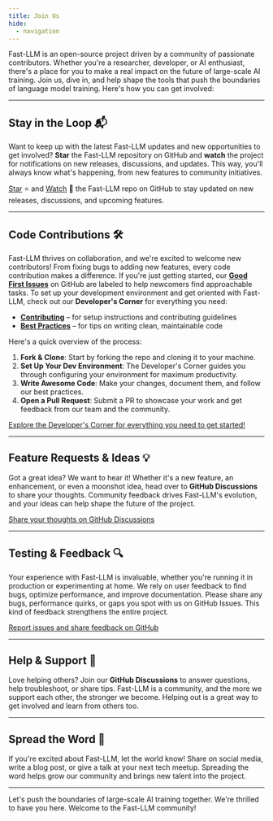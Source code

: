```yaml
---
title: Join Us
hide:
  - navigation
---
```


Fast-LLM is an open-source project driven by a community of passionate contributors. Whether you're a researcher, developer, or AI enthusiast, there's a place for you to make a real impact on the future of large-scale AI training. Join us, dive in, and help shape the tools that push the boundaries of language model training. Here's how you can get involved:

---

## Stay in the Loop 📬

Want to keep up with the latest Fast-LLM updates and new opportunities to get involved? **Star** the Fast-LLM repository on GitHub and **watch** the project for notifications on new releases, discussions, and updates. This way, you'll always know what's happening, from new features to community initiatives.

[Star](https://github.com/ServiceNow/Fast-LLM/stargazers) ⭐ and [Watch](https://github.com/ServiceNow/Fast-LLM/subscription) 👀 the Fast-LLM repo on GitHub to stay updated on new releases, discussions, and upcoming features.

---

## Code Contributions 🛠

Fast-LLM thrives on collaboration, and we're excited to welcome new contributors! From fixing bugs to adding new features, every code contribution makes a difference. If you're just getting started, our [**Good First Issues**](https://github.com/ServiceNow/Fast-LLM/issues?q=is%3Aopen+is%3Aissue+label%3A%22good+first+issue%22) on GitHub are labeled to help newcomers find approachable tasks. To set up your development environment and get oriented with Fast-LLM, check out our **Developer's Corner** for everything you need:

-   [**Contributing**](developers/contributing) – for setup instructions and contributing guidelines
-   [**Best Practices**](developers/best-practices) – for tips on writing clean, maintainable code

Here's a quick overview of the process:

1.   **Fork & Clone**: Start by forking the repo and cloning it to your machine.
2.   **Set Up Your Dev Environment**: The Developer's Corner guides you through configuring your environment for maximum productivity.
3.   **Write Awesome Code**: Make your changes, document them, and follow our best practices.
4.   **Open a Pull Request**: Submit a PR to showcase your work and get feedback from our team and the community.

[Explore the Developer's Corner for everything you need to get started!](developers)

---

## Feature Requests & Ideas 💡

Got a great idea? We want to hear it! Whether it's a new feature, an enhancement, or even a moonshot idea, head over to **GitHub Discussions** to share your thoughts. Community feedback drives Fast-LLM's evolution, and your ideas can help shape the future of the project.

[Share your thoughts on GitHub Discussions](https://github.com/ServiceNow/Fast-LLM/discussions)

---

## Testing & Feedback 🔍

Your experience with Fast-LLM is invaluable, whether you're running it in production or experimenting at home. We rely on user feedback to find bugs, optimize performance, and improve documentation. Please share any bugs, performance quirks, or gaps you spot with us on GitHub Issues. This kind of feedback strengthens the entire project.

[Report issues and share feedback on GitHub](https://github.com/ServiceNow/Fast-LLM/issues)

---

## Help & Support 🤝

Love helping others? Join our **GitHub Discussions** to answer questions, help troubleshoot, or share tips. Fast-LLM is a community, and the more we support each other, the stronger we become. Helping out is a great way to get involved and learn from others too.

---

## Spread the Word 📣

If you're excited about Fast-LLM, let the world know! Share on social media, write a blog post, or give a talk at your next tech meetup. Spreading the word helps grow our community and brings new talent into the project.

---

Let's push the boundaries of large-scale AI training together. We're thrilled to have you here. Welcome to the Fast-LLM community!
